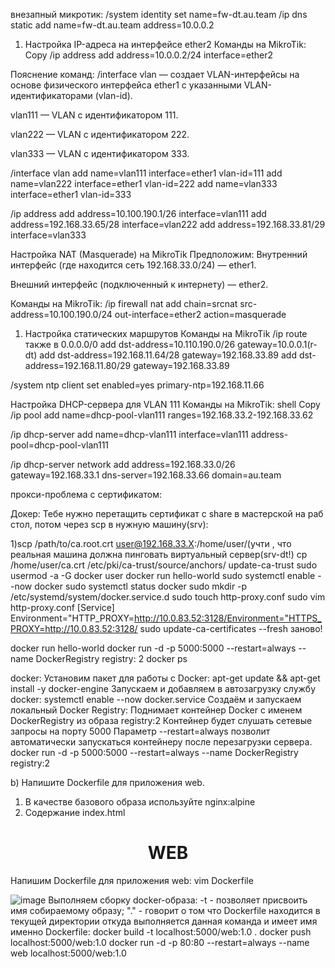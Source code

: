 внезапный микротик:
/system identity
set name=fw-dt.au.team 
/ip dns static
add name=fw-dt.au.team address=10.0.0.2

1. Настройка IP-адреса на интерфейсе ether2
Команды на MikroTik:
Copy
/ip address
add address=10.0.0.2/24 interface=ether2


Пояснение команд:
/interface vlan — создает VLAN-интерфейсы на основе физического интерфейса ether1 с указанными VLAN-идентификаторами (vlan-id).

vlan111 — VLAN с идентификатором 111.

vlan222 — VLAN с идентификатором 222.

vlan333 — VLAN с идентификатором 333.


/interface vlan
add name=vlan111 interface=ether1 vlan-id=111
add name=vlan222 interface=ether1 vlan-id=222
add name=vlan333 interface=ether1 vlan-id=333

/ip address
add address=10.100.190.1/26 interface=vlan111
add address=192.168.33.65/28 interface=vlan222
add address=192.168.33.81/29 interface=vlan333

Настройка NAT (Masquerade) на MikroTik
Предположим:
Внутренний интерфейс (где находится сеть 192.168.33.0/24) — ether1.

Внешний интерфейс (подключенный к интернету) — ether2.

Команды на MikroTik:
/ip firewall nat
add chain=srcnat src-address=10.100.190.0/24 out-interface=ether2 action=masquerade


1. Настройка статических маршрутов
Команды на MikroTik
/ip route
также в 0.0.0.0/0
add dst-address=10.110.190.0/26 gateway=10.0.0.1(r-dt)
add dst-address=192.168.11.64/28 gateway=192.168.33.89
add dst-address=192.168.11.80/29 gateway=192.168.33.89


/system ntp client
set enabled=yes primary-ntp=192.168.11.66

Настройка DHCP-сервера для VLAN 111
Команды на MikroTik:
shell
Copy
/ip pool
add name=dhcp-pool-vlan111 ranges=192.168.33.2-192.168.33.62

/ip dhcp-server
add name=dhcp-vlan111 interface=vlan111 address-pool=dhcp-pool-vlan111

/ip dhcp-server network
add address=192.168.33.0/26 gateway=192.168.33.1 dns-server=192.168.33.66 domain=au.team

прокси-проблема с сертификатом: 

Докер: 
Тебе нужно перетащить сертификат с share в мастерской на раб стол, потом через scp в нужную машину(srv):

1)scp /path/to/ca.root.crt user@192.168.33.X:/home/user/(учти , что реальная машина должна пинговать виртуальный сервер(srv-dt!)
cp /home/user/ca.crt /etc/pki/ca-trust/source/anchors/ 
 update-ca-trust
sudo usermod -a -G docker user
docker run hello-world sudo systemctl
enable --now docker
sudo systemctl status docker sudo mkdir -p /etc/systemd/system/docker.service.d 
sudo touch http-proxy.conf
sudo vim http-proxy.conf
[Service]
Environment="HTTP_PROXY=http://10.0.83.52:3128/Environment="HTTPS_PROXY=http://10.0.83.52:3128/
sudo update-ca-certificates --fresh заново!

docker run hello-world
docker run -d -p 5000:5000 --restart=always --name DockerRegistry registry: 2
docker ps

docker:
Установим пакет для работы с Docker:
apt-get update && apt-get install -y docker-engine
Запускаем и добавляем в автозагрузку службу docker:
systemctl enable --now docker.service
Создаём и запускаем локальный Docker Registry:
Поднимает контейнер Docker с именем DockerRegistry из образа registry:2 
Контейнер будет слушать сетевые запросы на порту 5000
Параметр --restart=always позволит автоматически запускаться контейнеру после перезагрузки сервера.
docker run -d -p 5000:5000 --restart=always --name DockerRegistry registry:2


b) Напишите Dockerfile для приложения web.

1. В качестве базового образа используйте nginx:alpine
2. Содержание index.html
<html>
    <body>
        <center><h1><b>WEB</b></h1></center>
    </body>
</html>

Напишим Dockerfile для приложения web:
vim Dockerfile

![image](https://github.com/user-attachments/assets/3fa22d8e-fb48-42ed-9482-4e779adb424d)
Выполняем сборку docker-образа:
-t - позволяет присвоить имя собираемому образу;
"." - говорит о том что Dockerfile находится в текущей директории откуда выполняется данная команда и имеет имя именно Dockerfile:
docker build -t localhost:5000/web:1.0 .
docker push localhost:5000/web:1.0
docker run -d -p 80:80 --restart=always --name web localhost:5000/web:1.0




